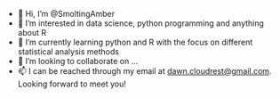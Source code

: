 - 👋 Hi, I’m @SmoltingAmber
- 👀 I’m interested in data science, python programming and anything about R
- 🌱 I’m currently learning python and R with the focus on different statistical analysis methods
- 💞️ I’m looking to collaborate on ...
- 📫 I can be reached through my email at dawn.cloudrest@gmail.com. Looking forward to meet you!

<!---
SmoltingAmber/SmoltingAmber is a ✨ special ✨ repository because its `README.md` (this file) appears on your GitHub profile.
You can click the Preview link to take a look at your changes.
--->
